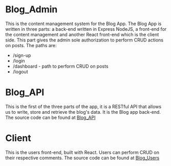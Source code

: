 # Blog_Admin
This is the content management system for the Blog App. The Blog App is written in three parts: a back-end written in Express NodeJS, a front-end for the content management and another React front-end which is the client side.
This part gives the admin sole authorization to perform CRUD actions on posts. The paths are:
- /sign-up
- /login
- /dashboard - path to perform CRUD on posts
- /logout

# Blog_API
This is the first of the three parts of the app, it is a RESTful API that allows us to write, store and retrieve the blog's data. It is the Blog app back-end. The source code can be found at [Blog_API](https://github.com/kelshuka/Blog_Admin.git)

# Client
This is the users front-end, built with React. Users can perform CRUD on their respective comments. The source code can be found at [Blog_Users](https://github.com/kelshuka/Blog_Users.git)


